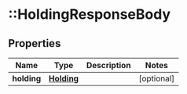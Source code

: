 # ::HoldingResponseBody

## Properties
Name | Type | Description | Notes
------------ | ------------- | ------------- | -------------
**holding** | [**Holding**](Holding.md) |  | [optional] 


